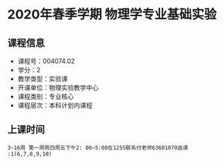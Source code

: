 # 2020年春季学期 物理学专业基础实验 






## 课程信息

- 课程号：004074.02
- 学分：2
- 教学类型：实验课
- 开课单位：物理实验教学中心
- 课程类别：专业核心
- 课程层次：本科计划内课程

## 上课时间

```
3~16周 第一周周四周五下午2: 00~5:00在1255联系付老师63601070选课 :1(6,7,8,9,10)
```

